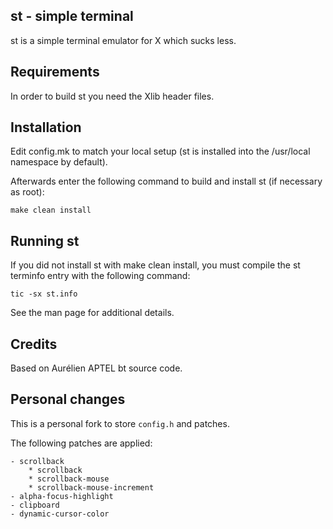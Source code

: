 st - simple terminal
--------------------
st is a simple terminal emulator for X which sucks less.


Requirements
------------
In order to build st you need the Xlib header files.


Installation
------------
Edit config.mk to match your local setup (st is installed into
the /usr/local namespace by default).

Afterwards enter the following command to build and install st (if
necessary as root):

    make clean install


Running st
----------
If you did not install st with make clean install, you must compile
the st terminfo entry with the following command:

    tic -sx st.info

See the man page for additional details.

Credits
-------
Based on Aurélien APTEL <aurelien dot aptel at gmail dot com> bt source code.


Personal changes
----------------
This is a personal fork to store <code>config.h</code> and patches.

The following patches are applied:

    - scrollback
        * scrollback
        * scrollback-mouse
        * scrollback-mouse-increment
    - alpha-focus-highlight
    - clipboard
    - dynamic-cursor-color

